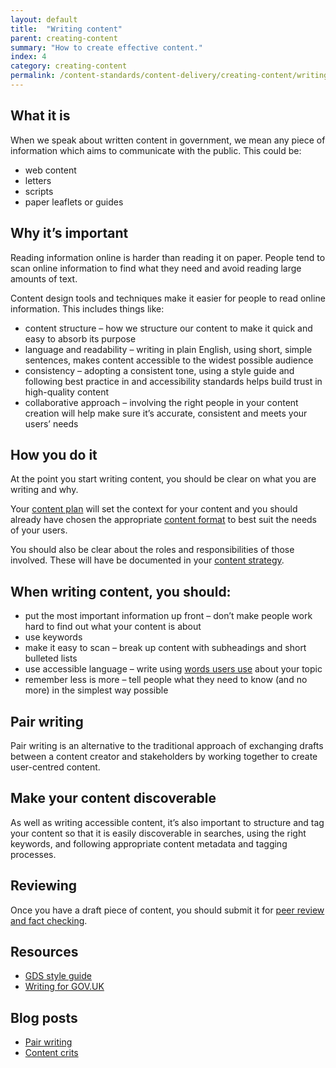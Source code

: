 ```yaml
---
layout: default
title:  "Writing content"
parent: creating-content
summary: "How to create effective content."
index: 4
category: creating-content
permalink: /content-standards/content-delivery/creating-content/writing-content/
---
```


## What it is

When we speak about written content in government, we mean any piece of information which aims to communicate with the public. This could be:

* web content
* letters
* scripts
* paper leaflets or guides

## Why it’s important

Reading information online is harder than reading it on paper. People tend to scan online information to find what they need and avoid reading large amounts of text.

Content design tools and techniques make it easier for people to read online information. This includes things like:

* content structure – how we structure our content to make it quick and easy to absorb its purpose
* language and readability – writing in plain English, using short, simple sentences, makes content accessible to the widest possible audience
* consistency – adopting a consistent tone, using a style guide and following best practice in and accessibility standards helps build trust in high-quality content
* collaborative approach – involving the right people in your content creation will help make sure it’s accurate, consistent and meets your users’ needs

## How you do it

At the point you start writing content, you should be clear on what you are writing and why.

Your [content plan](https://resources.mygov.scot/content-standards/content-delivery/creating-content/creating-a-content-plan/) will set the context for your content and you should already have chosen the appropriate [content format](https://resources.mygov.scot/content-standards/content-delivery/content-discovery/content-formats/) to best suit the needs of your users.

You should also be clear about the roles and responsibilities of those involved. These will have be documented in your [content strategy](https://resources.mygov.scot/content-standards/content-strategy/).

## When writing content, you should:

* put the most important information up front – don’t make people work hard to find out what your content is about
* use keywords
* make it easy to scan – break up content with subheadings and short bulleted lists
* use accessible language – write using [words users use](https://resources.mygov.scot/content-standards/content-delivery/creating-content/keyword-research/) about your topic
* remember less is more – tell people what they need to know (and no more) in the simplest way possible

## Pair writing

Pair writing is an alternative to the traditional approach of exchanging drafts between a content creator and stakeholders by working together to create user-centred content.

## Make your content discoverable

As well as writing accessible content, it’s also important to structure and tag your content so that it is easily discoverable in searches, using the right keywords, and following appropriate content metadata and tagging processes.

## Reviewing

Once you have a draft piece of content, you should submit it for [peer review and fact checking](https://resources.mygov.scot/content-standards/content-strategy/).

## Resources

* [GDS style guide](https://www.gov.uk/guidance/style-guide)
* [Writing for GOV.UK](https://www.gov.uk/guidance/content-design/writing-for-gov-uk)

## Blog posts

* [Pair writing](https://blogs.gov.scot/digital/2016/11/25/pair-writing-content-with-subject-matter-experts/)
* [Content crits](https://insidegovuk.blog.gov.uk/2016/03/03/content-crits-conquering-through-collaboration/)
